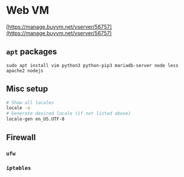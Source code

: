 # Web VM

[https://manage.buyvm.net/vserver/56757](https://manage.buyvm.net/vserver/56757)

## `apt` packages
```
sudo apt install vim python3 python-pip3 mariadb-server node less apache2 nodejs
```

## Misc setup

```bash
# Show all locales
locale -a
# Generate desired locale (if not listed above)
locale-gen en_US.UTF-8

```

## Firewall
### `ufw`
### `iptables`

<!--stackedit_data:
eyJoaXN0b3J5IjpbMTU2NzYyNzU1MSwyMzYwMzg5MDJdfQ==
-->